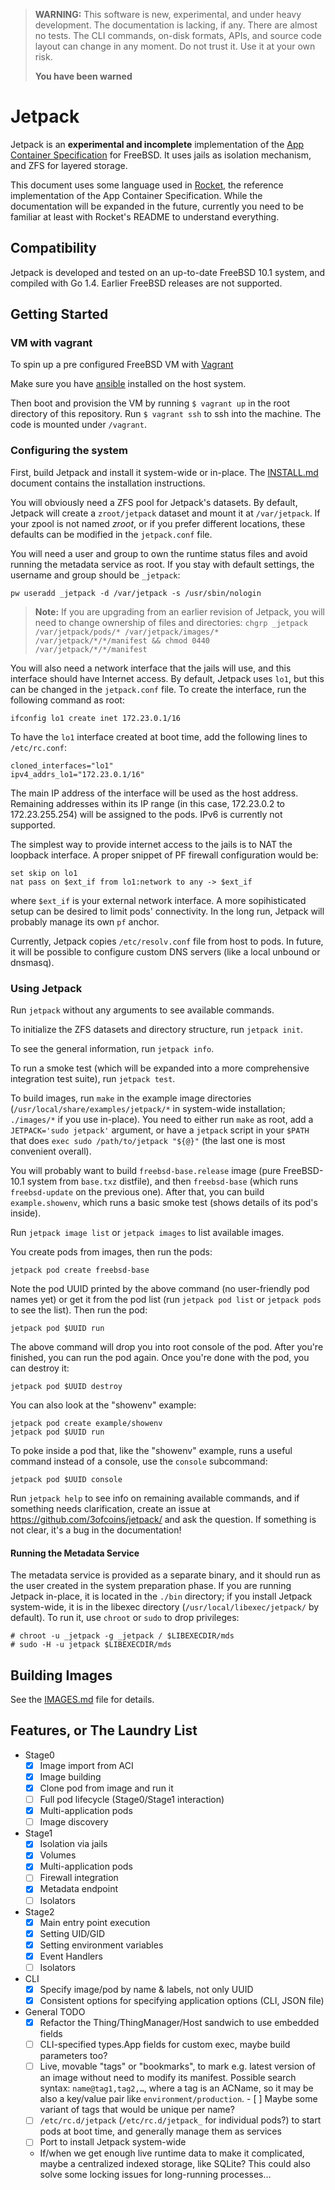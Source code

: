 > **WARNING:** This software is new, experimental, and under heavy
> development. The documentation is lacking, if any. There are almost
> no tests. The CLI commands, on-disk formats, APIs, and source code
> layout can change in any moment. Do not trust it. Use it at your own
> risk.
>
> **You have been warned**

Jetpack
=======

Jetpack is an **experimental and incomplete** implementation of the
[App Container Specification](https://github.com/appc/spec) for
FreeBSD. It uses jails as isolation mechanism, and ZFS for layered
storage.

This document uses some language used in
[Rocket](https://github.com/coreos/rocket), the reference
implementation of the App Container Specification. While the
documentation will be expanded in the future, currently you need to be
familiar at least with Rocket's README to understand everything.

Compatibility
-------------

Jetpack is developed and tested on an up-to-date FreeBSD 10.1 system,
and compiled with Go 1.4. Earlier FreeBSD releases are not supported.

Getting Started
---------------
### VM with vagrant
To spin up a pre configured FreeBSD VM with [Vagrant](https://www.vagrantup.com)

Make sure you have [ansible](http://docs.ansible.com/intro_installation.html#getting-ansible) installed on the host system.

Then boot and provision the VM by running `$ vagrant up` in the root directory of this repository.
Run `$ vagrant ssh` to ssh into the machine. 
The code is mounted under `/vagrant`.

### Configuring the system

First, build Jetpack and install it system-wide or in-place. The
[INSTALL.md](INSTALL.md) document contains the installation
instructions.

You will obviously need a ZFS pool for Jetpack's datasets. By default,
Jetpack will create a `zroot/jetpack` dataset and mount it at
`/var/jetpack`. If your zpool is not named _zroot_, or if you prefer
different locations, these defaults can be modified in the
`jetpack.conf` file.

You will need a user and group to own the runtime status files and
avoid running the metadata service as root. If you stay with default
settings, the username and group should be `_jetpack`:

    pw useradd _jetpack -d /var/jetpack -s /usr/sbin/nologin

> **Note:** If you are upgrading from an earlier revision of Jetpack,
> you will need to change ownership of files and directories:
> `chgrp _jetpack /var/jetpack/pods/* /var/jetpack/images/*
> /var/jetpack/*/*/manifest && chmod 0440 /var/jetpack/*/*/manifest`

You will also need a network interface that the jails will use, and
this interface should have Internet access. By default, Jetpack uses
`lo1`, but this can be changed in the `jetpack.conf` file. To create
the interface, run the following command as root:

    ifconfig lo1 create inet 172.23.0.1/16

To have the `lo1` interface created at boot time, add the following
lines to `/etc/rc.conf`:

    cloned_interfaces="lo1"
    ipv4_addrs_lo1="172.23.0.1/16"

The main IP address of the interface will be used as the host
address. Remaining addresses within its IP range (in this case,
172.23.0.2 to 172.23.255.254) will be assigned to the pods. IPv6
is currently not supported.

The simplest way to provide internet access to the jails is to NAT the
loopback interface. A proper snippet of PF firewall configuration
would be:

    set skip on lo1
    nat pass on $ext_if from lo1:network to any -> $ext_if

where `$ext_if` is your external network interface. A more
sopihisticated setup can be desired to limit pods'
connectivity. In the long run, Jetpack will probably manage its own
`pf` anchor.

Currently, Jetpack copies `/etc/resolv.conf` file from host to
pods. In future, it will be possible to configure custom DNS
servers (like a local unbound or dnsmasq).

### Using Jetpack

Run `jetpack` without any arguments to see available commands.

To initialize the ZFS datasets and directory structure, run `jetpack
init`.

To see the general information, run `jetpack info`.

To run a smoke test (which will be expanded into a more comprehensive
integration test suite), run `jetpack test`.

To build images, run `make` in the example image directories
(`/usr/local/share/examples/jetpack/*` in system-wide installation;
`./images/*` if you use in-place). You need to either run `make` as
root, add a `JETPACK='sudo jetpack'` argument, or have a `jetpack`
script in your `$PATH` that does `exec sudo /path/to/jetpack "${@}"`
(the last one is most convenient overall).

You will probably want to build `freebsd-base.release` image (pure
FreeBSD-10.1 system from `base.txz` distfile), and then `freebsd-base`
(which runs `freebsd-update` on the previous one). After that, you can
build `example.showenv`, which runs a basic smoke test (shows details
of its pod's inside).

Run `jetpack image list` or `jetpack images` to list available images.

You create pods from images, then run the pods:

    jetpack pod create freebsd-base

Note the pod UUID printed by the above command (no user-friendly pod
names yet) or get it from the pod list (run `jetpack pod list` or
`jetpack pods` to see the list). Then run the pod:

    jetpack pod $UUID run

The above command will drop you into root console of the pod. After
you're finished, you can run the pod again. Once you're done with the
pod, you can destroy it:

    jetpack pod $UUID destroy

You can also look at the "showenv" example:

    jetpack pod create example/showenv
    jetpack pod $UUID run

To poke inside a pod that, like the "showenv" example, runs a useful
command instead of a console, use the `console` subcommand:

    jetpack pod $UUID console

Run `jetpack help` to see info on remaining available commands, and if
something needs clarification, create an issue at
https://github.com/3ofcoins/jetpack/ and ask the question. If
something is not clear, it's a bug in the documentation!

#### Running the Metadata Service

The metadata service is provided as a separate binary, and it should
run as the user created in the system preparation phase. If you are
running Jetpack in-place, it is located in the `./bin` directory; if
you install Jetpack system-wide, it is in the libexec directory
(`/usr/local/libexec/jetpack/` by default). To run it, use `chroot` or
`sudo` to drop privileges:

    # chroot -u _jetpack -g _jetpack / $LIBEXECDIR/mds
    # sudo -H -u jetpack $LIBEXECDIR/mds

Building Images
---------------

See the [IMAGES.md](IMAGES.md) file for details.

Features, or The Laundry List
-----------------------------

 - Stage0
   - [x] Image import from ACI
   - [x] Image building
   - [x] Clone pod from image and run it
   - [ ] Full pod lifecycle (Stage0/Stage1 interaction)
   - [x] Multi-application pods
   - [ ] Image discovery
 - Stage1
   - [x] Isolation via jails
   - [x] Volumes
   - [x] Multi-application pods
   - [ ] Firewall integration
   - [x] Metadata endpoint
   - [ ] Isolators
 - Stage2
   - [x] Main entry point execution
   - [x] Setting UID/GID
   - [x] Setting environment variables
   - [x] Event Handlers
   - [ ] Isolators
 - CLI
   - [X] Specify image/pod by name & labels, not only UUID
   - [x] Consistent options for specifying application options (CLI,
         JSON file)
 - General TODO
   - [x] Refactor the Thing/ThingManager/Host sandwich to use embedded
     fields
   - [ ] CLI-specified types.App fields for custom exec, maybe build
         parameters too?
   - [ ] Live, movable "tags" or "bookmarks", to mark e.g. latest
         version of an image without need to modify its
         manifest. Possible search syntax: `name@tag1,tag2,…`, where a
         tag is an ACName, so it may be also a key/value pair like
         `environment/production`.
         - [ ] Maybe some variant of tags that would be unique per
               name?
   - [ ] `/etc/rc.d/jetpack` (`/etc/rc.d/jetpack_` for individual
         pods?) to start pods at boot time, and generally
         manage them as services
   - [ ] Port to install Jetpack system-wide
   - If/when we get enough live runtime data to make it complicated,
     maybe a centralized indexed storage, like SQLite? This could also
     solve some locking issues for long-running processes…

